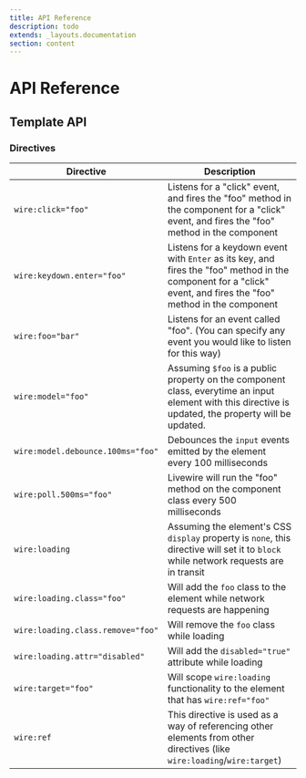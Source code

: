 ```yaml
---
title: API Reference
description: todo
extends: _layouts.documentation
section: content
---
```


# API Reference

## Template API

### Directives
Directive | Description
--- | ---
`wire:click="foo"` | Listens for a "click" event, and fires the "foo" method in the component for a "click" event, and fires the "foo" method in the component
`wire:keydown.enter="foo"` | Listens for a keydown event with `Enter` as its key, and fires the "foo" method in the component for a "click" event, and fires the "foo" method in the component
`wire:foo="bar"` | Listens for an event called "foo". (You can specify any event you would like to listen for this way)
`wire:model="foo"` | Assuming `$foo` is a public property on the component class, everytime an input element with this directive is updated, the property will be updated.
`wire:model.debounce.100ms="foo"` | Debounces the `input` events emitted by the element every 100 milliseconds
`wire:poll.500ms="foo"` | Livewire will run the "foo" method on the component class every 500 milliseconds
`wire:loading` | Assuming the element's CSS `display` property is `none`, this directive will set it to `block` while network requests are in transit
`wire:loading.class="foo"` | Will add the `foo` class to the element while network requests are happening
`wire:loading.class.remove="foo"` | Will remove the `foo` class while loading
`wire:loading.attr="disabled"` | Will add the `disabled="true"` attribute while loading
`wire:target="foo"` | Will scope `wire:loading` functionality to the element that has `wire:ref="foo"`
`wire:ref` | This directive is used as a way of referencing other elements from other directives (like `wire:loading`/`wire:target`)
